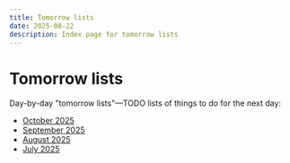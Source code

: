 ```yaml
---
title: Tomorrow lists
date: 2025-08-22
description: Index page for tomorrow lists
---
```


# Tomorrow lists

Day-by-day "tomorrow lists"—TODO lists of things to do for the next day:

- [October 2025](/tomorrow-lists/2025-10)
- [September 2025](/tomorrow-lists/2025-09)
- [August 2025](/tomorrow-lists/2025-08)
- [July 2025](/tomorrow-lists/2025-07)

